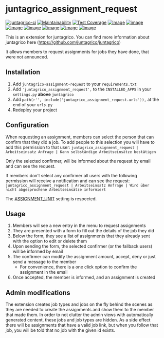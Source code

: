 # juntagrico_assignment_request

[![juntagrico-ci](https://github.com/juntagrico/juntagrico-assignment-request/actions/workflows/juntagrico-ci.yml/badge.svg?branch=main&event=push)](https://github.com/juntagrico/juntagrico-assignment-request/actions/workflows/juntagrico-ci.yml)
[![Maintainability](https://api.codeclimate.com/v1/badges/6c1a453b157b9395a858/maintainability)](https://codeclimate.com/github/juntagrico/juntagrico-assignment-request/maintainability)
[![Test Coverage](https://api.codeclimate.com/v1/badges/6c1a453b157b9395a858/test_coverage)](https://codeclimate.com/github/juntagrico/juntagrico-assignment-request/test_coverage)
[![image](https://img.shields.io/pypi/v/juntagrico_assignment_request.svg)](https://pypi.python.org/pypi/juntagrico_assignment_request)
[![image](https://img.shields.io/pypi/l/juntagrico_assignment_request.svg)](https://pypi.python.org/pypi/juntagrico_assignment_request)
[![image](https://img.shields.io/pypi/pyversions/juntagrico_assignment_request.svg)](https://pypi.python.org/pypi/juntagrico_assignment_request)
[![image](https://img.shields.io/pypi/status/juntagrico_assignment_request.svg)](https://pypi.python.org/pypi/juntagrico_assignment_request)
[![image](https://img.shields.io/pypi/dm/juntagrico_assignment_request.svg)](https://pypi.python.org/pypi/juntagrico_assignment_request/)
[![image](https://img.shields.io/github/last-commit/juntagrico/juntagrico-assignment-request.svg)](https://github.com/juntagrico/juntagrico-assignment-request)
[![image](https://img.shields.io/github/commit-activity/y/juntagrico/juntagrico-assignment-request)](https://github.com/juntagrico/juntagrico-assignment-request)

This is an extension for juntagrico. You can find more information about juntagrico here
(https://github.com/juntagrico/juntagrico)

It allows members to request assignments for jobs they have done, that were not announced.

## Installation

1. Add `juntagrico-assignment-request` to your `requirements.txt`
2. Add `'juntagrico_assignment_request',` to the `INSTALLED_APPS` in your `settings.py` **above** `juntagrico`
3. Add `path(r'', include('juntagrico_assignment_request.urls')),` at the end of your `urls.py`
4. Redeploy your project

## Configuration

When requesting an assignment, members can select the person that can confirm that they did a job.
To add people to this selection you will have to add this permission to that user: `juntagrico_assignment_request | Arbeitseinsatz Anfrage | Kann selbständige Arbeitseinsätze bestätigen`

Only the selected confirmer, will be informed about the request by email and can see the request.

If members don't select any confirmer all users with the following permission will receive a notification and can see the request: `juntagrico_assignment_request | Arbeitseinsatz Anfrage | Wird über nicht abgesprochene Arbeitseinsätze informiert`

The [ASSIGNMENT_UNIT](https://juntagrico.readthedocs.io/en/latest/settings.html?highlight=ASSIGNMENT_UNIT#assignment-unit) setting is respected.

## Usage

1. Members will see a new entry in the menu to request assignments
2. They are presented with a form to fill out the details of the job they did
3. Below the form, they see a list of assignments that they already sent with the option to edit or delete them
4. Upon sending the form, the selected confirmer (or the fallback users) will be informed by email
5. The confirmer can modify the assignment amount, accept, deny or just send a message to the member
    - For convenience, there is a one click option to confirm the assignment in the email
6. Once accepted, the member is informed, and an assignment is created

## Admin modifications

The extension creates job types and jobs on the fly behind the scenes as they are needed to create the assignments and show them to the member that made them.
In order to not clutter the admin views with automatically generated content, these jobs and job types are hidden.
As a side effect there will be assignments that have a valid job link, but when you follow that job, you will be told that no job with the given id exists.

